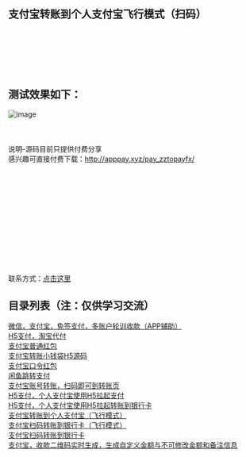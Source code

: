 支付宝转账到个人支付宝飞行模式（扫码）
-
<br>
<br>
<br>
<br>
<br>

测试效果如下：
-

![image](http://apppay.xyz/index/githubimg/zztopayfx/payfx1.gif)
<br>
<br>
<br>
<br>
说明-源码目前只提供付费分享
<br>
感兴趣可直接付费下载：http://apppay.xyz/pay_zztopayfx/
<br>
<br>
<br>
<br>
<br>
<br>
<br>
<br>
<br>
<br>
<br>
<br>
<br>
<br>
联系方式：<a target="_blank" href="http://www.apppay.xyz/qq.html" alt="点击这里给我发消息"/>点击这里</a>
<br>
<h2>目录列表（注：仅供学习交流）</h2>
<a href="https://github.com/apppay/ManyUsers">微信，支付宝，免签支付，多账户轮训收款（APP辅助）</a><br>
<a href="https://github.com/apppay/dfpay">H5支付，淘宝代付</a><br>
<a href="https://github.com/apppay/payai">支付宝普通红包</a><br>
<a href="https://github.com/apppay/qdpay">支付宝转账小钱袋H5源码</a><br>
<a href="http://www.apppay.xyz/qq.html">支付宝口令红包</a><br>
<a href="http://www.apppay.xyz/qq.html">闲鱼跳转支付</a><br>
<a href="https://github.com/apppay/ailpaygm">支付宝账号转账，扫码即可到转账页</a><br>
<a href="https://github.com/apppay/h5pay">H5支付，个人支付宝使用H5拉起支付</a><br>
<a href="https://github.com/apppay/h5toyh">H5支付，个人支付宝使用H5拉起转账到银行卡</a><br>
<a href="https://github.com/apppay/zztopayfx">支付宝转账到个人支付宝（飞行模式）</a><br>
<a href="https://github.com/apppay/h5toyhfx">支付宝扫码转账到银行卡（飞行模式）</a><br>
<a href="https://github.com/apppay/zztoyh">支付宝扫码转账到银行卡</a><br>
<a href="https://github.com/apppay/zhifubao">支付宝，收款二维码实时生成，生成自定义金额与不可修改金额和备注信息</a><br>









